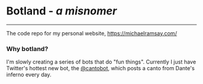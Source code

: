# Botland - _a misnomer_

<!-- [![CI Build](https://github.com/MRamsay/botland/actions/workflows/build.yml/badge.svg)](https://github.com/MRamsay/botland/actions/workflows/build.yml) -->

---

The code repo for my personal website, https://michaelramsay.com/

### Why botland?

I'm slowly creating a series of bots that do "fun things". Currently I just have Twitter's hottest new bot, the [@cantobot](https://twitter.com/cantobot), which posts a canto from Dante's inferno every day.
